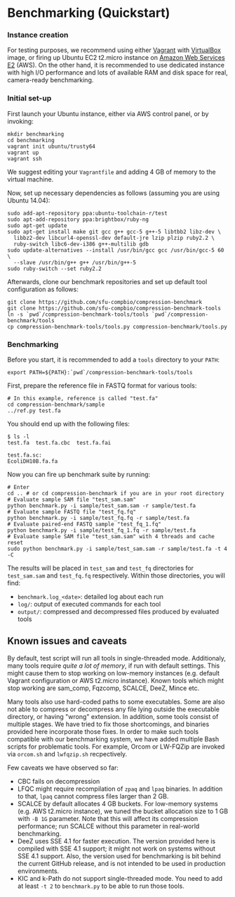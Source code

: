 # Benchmarking (Quickstart)

### Instance creation

For testing purposes, we recommend using either [Vagrant](https://www.vagrantup.com) with [VirtualBox](https://www.virtualbox.org) image, or firing up Ubuntu EC2 t2.micro instance on [Amazon Web Services E2](https://aws.amazon.com/ec2/) (AWS). On the other hand, it is recommended to use dedicated instance with high I/O performance and lots of available RAM and disk space for real, camera-ready benchmarking.

### Initial set-up

First launch your Ubuntu instance, either via AWS control panel, or by invoking:

```
mkdir benchmarking
cd benchmarking
vagrant init ubuntu/trusty64
vagrant up
vagrant ssh
```

We suggest editing your `Vagrantfile` and adding 4 GB of memory to the virtual machine.

Now, set up necessary dependencies as follows (assuming you are using Ubuntu 14.04):

```
sudo add-apt-repository ppa:ubuntu-toolchain-r/test
sudo apt-add-repository ppa:brightbox/ruby-ng
sudo apt-get update
sudo apt-get install make git gcc g++ gcc-5 g++-5 libtbb2 libz-dev \
  libbz2-dev libcurl4-openssl-dev default-jre lzip plzip ruby2.2 \
  ruby-switch libc6-dev-i386 g++-multilib gdb
sudo update-alternatives --install /usr/bin/gcc gcc /usr/bin/gcc-5 60 \
  --slave /usr/bin/g++ g++ /usr/bin/g++-5
sudo ruby-switch --set ruby2.2
```

Afterwards, clone our benchmark repositories and set up default tool configuration as follows:

```
git clone https://github.com/sfu-compbio/compression-benchmark
git clone https://github.com/sfu-compbio/compression-benchmark-tools
ln -s `pwd`/compression-benchmark-tools/tools `pwd`/compression-benchmark/tools
cp compression-benchmark-tools/tools.py compression-benchmark/tools.py
```

### Benchmarking

Before you start, it is recommended to add a `tools` directory to your `PATH`:

```
export PATH=${PATH}:`pwd`/compression-benchmark-tools/tools
```

First, prepare the reference file in FASTQ format for various tools:

```
# In this example, reference is called "test.fa"
cd compression-benchmark/sample
../ref.py test.fa
```

You should end up with the following files:

```
$ ls -l
test.fa  test.fa.cbc  test.fa.fai

test.fa.sc:
EcoliDH10B.fa.fa
```

Now you can fire up benchmark suite by running:

```
# Enter
cd .. # or cd compression-benchmark if you are in your root directory
# Evaluate sample SAM file "test_sam.sam"
python benchmark.py -i sample/test_sam.sam -r sample/test.fa
# Evaluate sample FASTQ file "test_fq.fq"
python benchmark.py -i sample/test_fq.fq -r sample/test.fa
# Evaluate paired-end FASTQ sample "test_fq_1.fq"
python benchmark.py -i sample/test_fq_1.fq -r sample/test.fa
# Evaluate sample SAM file "test_sam.sam" with 4 threads and cache reset
sudo python benchmark.py -i sample/test_sam.sam -r sample/test.fa -t 4 -C
```

The results will be placed in `test_sam` and `test_fq` directories for `test_sam.sam` and `test_fq.fq` respectively.
Within those directories, you will find:

- `benchmark.log_<date>`: detailed log about each run
- `log/`: output of executed commands for each tool
- `output/`: compressed and decompressed files produced by evaluated tools

## Known issues and caveats

By default, test script will run all tools in single-threaded mode. Additionaly, many tools require *quite a lot of memory*, if run with default settings. This might cause them to stop working on low-memory instances (e.g. default Vagrant configuration or AWS t2.micro instance). Known tools which might stop working are sam_comp, Fqzcomp, SCALCE, DeeZ, Mince etc.

Many tools also use hard-coded paths to some executables. Some are also not able to compress or decompress any file lying outside the executable directory, or having "wrong" extension. In addition, some tools consist of multiple stages. We have tried to fix those shortcomings, and binaries provided here incorporate those fixes. In order to make such tools compatible with our benchmarking system, we have added multiple Bash scripts for problematic tools. For example, Orcom or LW-FQZip are invoked via `orcom.sh` and `lwfqzip.sh` recpectively.

Few caveats we have observed so far:

- CBC fails on decompression
- LFQC might require recompilation of `zpaq` and `lpaq` binaries. In addition to that, `lpaq` cannot compress files larger than 2 GB.
- SCALCE by default allocates 4 GB buckets. For low-memory systems (e.g. AWS t2.micro instance), we tuned the bucket allocation size to 1 GB with `-B 1G` parameter. Note that this will affect its compression performance; run SCALCE without this parameter in real-world benchmarking.
- DeeZ uses SSE 4.1 for faster execution. The version provided here is compiled with SSE 4.1 support; it might not work on systems without SSE 4.1 support. Also, the version used for benchmarking is bit behind the current GitHub release, and is not intended to be used in production environments.
- KIC and k-Path do not support single-threaded mode. You need to add at least `-t 2` to `benchmark.py` to be able to run those tools.
